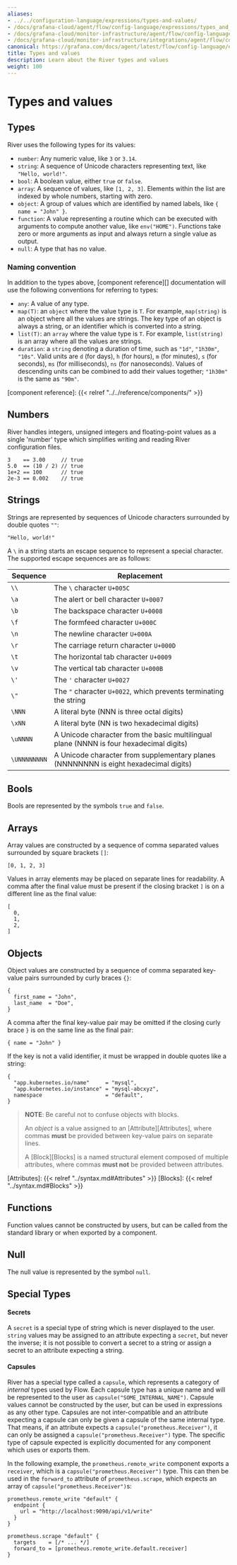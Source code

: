 ```yaml
---
aliases:
- ../../configuration-language/expressions/types-and-values/
- /docs/grafana-cloud/agent/flow/config-language/expressions/types_and_values/
- /docs/grafana-cloud/monitor-infrastructure/agent/flow/config-language/expressions/types_and_values/
- /docs/grafana-cloud/monitor-infrastructure/integrations/agent/flow/config-language/expressions/types_and_values/
canonical: https://grafana.com/docs/agent/latest/flow/config-language/expressions/types_and_values/
title: Types and values
description: Learn about the River types and values
weight: 100
---
```


# Types and values

## Types

River uses the following types for its values:

* `number`: Any numeric value, like `3` or `3.14`.
* `string`: A sequence of Unicode characters representing text, like `"Hello, world!"`.
* `bool`: A boolean value, either `true` or `false`.
* `array`: A sequence of values, like `[1, 2, 3]`. Elements within the
  list are indexed by whole numbers, starting with zero.
* `object`: A group of values which are identified by named labels, like
  `{ name = "John" }`.
* `function`: A value representing a routine which can be executed with
  arguments to compute another value, like `env("HOME")`. Functions take zero
  or more arguments as input and always return a single value as output.
* `null`: A type that has no value.

### Naming convention

In addition to the types above, [component reference][] documentation will use
the following conventions for referring to types:

* `any`: A value of any type.
* `map(T)`: an `object` where the value type is `T`. For example, `map(string)`
  is an object where all the values are strings. The key type of an object is
  always a string, or an identifier which is converted into a string.
* `list(T)`: an `array` where the value type is `T`. For example, `list(string)`
  is an array where all the values are strings.
* `duration`: a `string` denoting a duration of time, such as `"1d"`, `"1h30m"`,
  `"10s"`. Valid units are `d` (for days), `h` (for hours), `m` (for minutes),
  `s` (for seconds), `ms` (for milliseconds), `ns` (for nanoseconds). Values of
  descending units can be combined to add their values together; `"1h30m"` is
  the same as `"90m"`.

[component reference]: {{< relref "../../reference/components/" >}}

## Numbers

River handles integers, unsigned integers and floating-point values as a single
'number' type which simplifies writing and reading River configuration files.

```river
3    == 3.00     // true
5.0  == (10 / 2) // true
1e+2 == 100      // true
2e-3 == 0.002    // true
```

## Strings

Strings are represented by sequences of Unicode characters surrounded by double
quotes `""`:

```river
"Hello, world!"
```

A `\` in a string starts an escape sequence to represent a special character.
The supported escape sequences are as follows:

| Sequence | Replacement |
| -------- | ----------- |
| `\\` | The `\` character `U+005C` |
| `\a` | The alert or bell character `U+0007` |
| `\b` | The backspace character `U+0008` |
| `\f` | The formfeed character `U+000C` |
| `\n` | The newline character `U+000A` |
| `\r` | The carriage return character `U+000D` |
| `\t` | The horizontal tab character `U+0009` |
| `\v` | The vertical tab character `U+000B` |
| `\'` | The `'` character `U+0027` |
| `\"` | The `"` character `U+0022`, which prevents terminating the string |
| `\NNN` | A literal byte (NNN is three octal digits) |
| `\xNN` | A literal byte (NN is two hexadecimal digits) |
| `\uNNNN` | A Unicode character from the basic multilingual plane (NNNN is four hexadecimal digits) |
| `\UNNNNNNNN` | A Unicode character from supplementary planes (NNNNNNNN is eight hexadecimal digits) |

## Bools

Bools are represented by the symbols `true` and `false`.

## Arrays

Array values are constructed by a sequence of comma separated values surrounded
by square brackets `[]`:

```river
[0, 1, 2, 3]
```

Values in array elements may be placed on separate lines for readability. A
comma after the final value must be present if the closing bracket `]`
is on a different line as the final value:

```river
[
  0,
  1,
  2,
]
```

## Objects

Object values are constructed by a sequence of comma separated key-value pairs
surrounded by curly braces `{}`:

```river
{
  first_name = "John",
  last_name  = "Doe",
}
```

A comma after the final key-value pair may be omitted if the closing curly
brace `}` is on the same line as the final pair:

```river
{ name = "John" }
```

If the key is not a valid identifier, it must be wrapped in double quotes like
a string:

```river
{
  "app.kubernetes.io/name"     = "mysql",
  "app.kubernetes.io/instance" = "mysql-abcxyz",
  namespace                    = "default",
}
```

> **NOTE**: Be careful not to confuse objects with blocks.
>
> An _object_ is a value assigned to an [Attribute][Attributes], where
> commas **must** be provided between key-value pairs on separate lines.
>
> A [Block][Blocks] is a named structural element composed of multiple attributes,
> where commas **must not** be provided between attributes.

[Attributes]: {{< relref "../syntax.md#Attributes" >}}
[Blocks]: {{< relref "../syntax.md#Blocks" >}}

## Functions

Function values cannot be constructed by users, but can be called from the
standard library or when exported by a component.

## Null

The null value is represented by the symbol `null`.

## Special Types

#### Secrets

A `secret` is a special type of string which is never displayed to the user.
`string` values may be assigned to an attribute expecting a `secret`, but never
the inverse; it is not possible to convert a secret to a string or assign a
secret to an attribute expecting a string.

#### Capsules

River has a special type called a `capsule`, which represents a category of
_internal_ types used by Flow. Each capsule type has a unique name and will be
represented to the user as `capsule("SOME_INTERNAL_NAME")`.
Capsule values cannot be constructed by the user, but can be used in
expressions as any other type. Capsules are not inter-compatible and an
attribute expecting a capsule can only be given a capsule of the same internal
type. That means, if an attribute expects a `capsule("prometheus.Receiver")`,
it can only be assigned a `capsule("prometheus.Receiver")` type. The specific
type of capsule expected is explicitly documented for any component which uses
or exports them.

In the following example, the `prometheus.remote_write` component exports a
`receiver`, which is a `capsule("prometheus.Receiver")` type. This can then be
used in the `forward_to` attribute of `prometheus.scrape`, which
expects an array of `capsule("prometheus.Receiver")`s:

```river
prometheus.remote_write "default" {
  endpoint {
    url = "http://localhost:9090/api/v1/write"
  }
}

prometheus.scrape "default" {
  targets    = [/* ... */]
  forward_to = [prometheus.remote_write.default.receiver]
}
```
